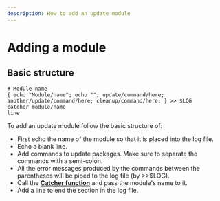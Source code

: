 ```yaml
---
description: How to add an update module
---
```


# Adding a module

## Basic structure

```text
# Module name
{ echo "Module/name"; echo ""; update/command/here; another/update/command/here; cleanup/command/here; } >> $LOG
catcher module/name
line
```

To add an update module follow the basic structure of:

* First echo the name of the module so that it is placed into the log file.
* Echo a blank line.
* Add commands to update packages. Make sure to separate the commands with a semi-colon.
* All the error messages produced by the commands between the parentheses will be piped to the log file \(by &gt;&gt;$LOG\). 
* Call the [**Catcher function**](../preamble/functions.md#catcher-function) and pass the module's name to it.
* Add a line to end the section in the log file.

